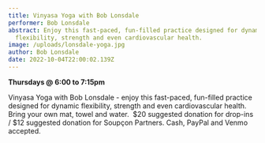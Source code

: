 ```yaml
---
title: Vinyasa Yoga with Bob Lonsdale
performer: Bob Lonsdale
abstract: Enjoy this fast-paced, fun-filled practice designed for dynamic
  flexibility, strength and even cardiovascular health.
image: /uploads/lonsdale-yoga.jpg
author: Bob Lonsdale
date: 2022-10-04T22:00:02.139Z
---
```

**Thursdays @ 6:00 to 7:15pm** 

Vinyasa Yoga with Bob Lonsdale - enjoy this fast-paced, fun-filled practice designed for dynamic flexibility, strength and even cardiovascular health.  Bring your own mat, towel and water.  $20 suggested donation for drop-ins / $12 suggested donation for Soupçon Partners. Cash, PayPal and Venmo accepted.